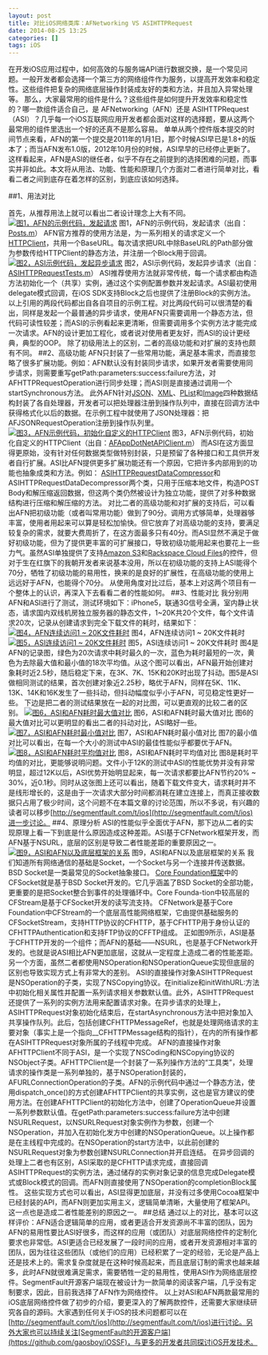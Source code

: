 ```yaml
---
layout: post
title: 对比iOS网络类库：AFNetworking VS ASIHTTPRequest
date: 2014-08-25 13:25
categories: []
tags: iOS
---
```

在开发iOS应用过程中，如何高效的与服务端API进行数据交换，是一个常见问题。一般开发者都会选择一个第三方的网络组件作为服务，以提高开发效率和稳定性。这些组件把复杂的网络底层操作封装成友好的类和方法，并且加入异常处理等。
那么，大家最常用的组件是什么？这些组件是如何提升开发效率和稳定性的？哪一款组件适合自己，是 AFNetworking（AFN）还是 ASIHTTPRequest（ASI）？几乎每一个iOS互联网应用开发者都会面对这样的选择题，要从这两个最常用的组件里选出一个好的还真不是那么容易。
单单从两个控件版本提交的时间节点来看，AFN的第一个提交是2011年的1月1日，那个时候ASI早已是1.8+的版本了；而当AFN发布1.0版，2012年10月份的时候，ASI早早的已经停止更新了。这样看起来，AFN是ASI的继任者，似乎不存在之前提到的选择困难的问题，而事实并非如此。本文将从用法、功能、性能和原理几个方面对二者进行简单对比，看看二者之间到底存在着怎样的区别，到底应该如何选择。

##1、用法对比

首先，从推荐用法上就可以看出二者设计理念上大有不同。
[![图1，AFN的示例代码，发起请求](http://infoqstatic.com/resource/articles/afn_vs_asi/zh/resources/image002.gif)](http://infoqstatic.com/resource/articles/afn_vs_asi/zh/resources/image001.png)
图1，AFN的示例代码，发起请求（出自：[Posts.m](https://github.com/AFNetworking/AFNetworking/blob/master/Example/Classes/Models/Post.m)）
AFN官方推荐的使用方法是，为一系列相关的请求定义一个[HTTPClient](https://github.com/AFNetworking/AFNetworking/blob/master/AFNetworking/AFHTTPClient.h)，共用一个BaseURL。每次请求把URL中除BaseURL的Path部分做为参数传给HTTPClient的静态方法，并注册一个Block用于回调。
[![图2，ASI示例代码，发起异步请求](http://infoqstatic.com/resource/articles/afn_vs_asi/zh/resources/image004.gif)](http://infoqstatic.com/resource/articles/afn_vs_asi/zh/resources/image003.png)
图2，ASI示例代码，发起异步请求（出自：[ASIHTTPRequestTests.m](http://asihttprequesttests.m/)）
ASI推荐使用方法就非常传统，每一个请求都由构造方法初始化一个（共享）实例，通过这个实例配置参数并发起请求。ASI最初使用delegate模式回调，在iOS SDK支持Block之后也提供了注册Block的实例方法。
以上引用的两段代码都出自各自项目的示例工程。对比两段代码可以很清楚的看出，同样是发起一个最普通的异步请求，使用AFN只需要调用一个静态方法，但代码可读性较差；而ASI的示例看起来更清晰，但需要调用多个实例方法才能完成一次请求。AFN的设计更加工程化，或者说对使用者更友好，而ASI的设计更经典，典型的OOP。
除了初级用法上的区别，二者的高级功能和对扩展的支持也颇有不同。
##[]()2、高级功能
AFN只封装了一些常用功能，满足基本需求，而直接忽略了很多扩展功能。例如：AFN默认没有封装同步请求，如果开发者需要使用同步请求，则需要重写getPath:parameters:success:failure方法，对AFHTTPRequestOperation进行同步处理；而ASI则是直接通过调用一个startSynchronous方法。
此外AFN针对[JSON](https://github.com/AFNetworking/AFNetworking/blob/master/AFNetworking/AFJSONRequestOperation.h)、[XML](https://github.com/AFNetworking/AFNetworking/blob/master/AFNetworking/AFXMLRequestOperation.h)、[PList](https://github.com/AFNetworking/AFNetworking/blob/master/AFNetworking/AFPropertyListRequestOperation.h)和[Image](https://github.com/AFNetworking/AFNetworking/blob/master/AFNetworking/UIImageView+AFNetworking.h)四种数据结构封装了各自处理器，开发者可以把处理器注册到操作队列中，直接在回调方法中获得格式化以后的数据。在示例工程中就使用了JSON处理器：把AFJSONRequestOperation注册到操作队列里。
[![图3，AFN示例代码，初始化自定义的HTTPClient](http://infoqstatic.com/resource/articles/afn_vs_asi/zh/resources/image006.gif)](http://infoqstatic.com/resource/articles/afn_vs_asi/zh/resources/image005.png)
图3，AFN示例代码，初始化自定义的HTTPClient（出自：[AFAppDotNetAPIClient.m](https://github.com/AFNetworking/AFNetworking/blob/master/Example/Classes/AFAppDotNetAPIClient.m)）
而ASI在这方面显得更原始，没有针对任何数据类型做特别封装，只是预留了各种接口和工具供开发者自行扩展。ASI比AFN提供更多扩展功能还有一个原因，它把许多内部用到的功能也抽象成类和方法。例如：
[ASIHTTPRequestDataCompressor](https://github.com/pokeb/asi-http-request/blob/master/Classes/ASIDataCompressor.h)和ASIHTTPRequestDataDecompressor两个类，只用于压缩本地文件，构造POST
 Body和解压缩返回数据，但这两个类仍然被设计为独立功能，提供了对多种数据结构进行压缩和解压缩的方法。
对比二者的高级功能和对扩展的支持后，可以看出AFN把初级功能（或者叫常用功能）做到了90分。调用方式够简单，处理器够丰富，使用者用起来可以算是轻松加愉快。但它放弃了对高级功能的支持，要满足较复杂的需求，就要大费周折了，在这方面最多只有40分。而ASI显然不满足于做好初级功能，但为了提供更丰富的可扩展接口，导致初级功能用起来也要花上一些力气。虽然ASI单独提供了支持[Amazon
 S3](https://github.com/pokeb/asi-http-request/tree/master/Classes/S3)和[Rackspace Cloud Files](https://github.com/pokeb/asi-http-request/tree/master/Classes/CloudFiles)的控件，但对于生在红旗下的我朝开发者来说基本没用，所以在初级功能的支持上ASI能得个70分，牺牲了初级功能的易用性，换来的是良好的扩展性，在高级功能的使用上远远好于AFN，也能得个70分。
从使用角度对比过后，基本上对这两个项目有一个整体上的认识，再深入下去看看二者的性能如何。
##[]()3、性能对比
我分别用AFN和ASI进行了测试，测试环境如下：iPhone5，联通3G信号全满，室内静止状态，请求国内双线机房独立服务器的静态文件，1~20K共20个文件，每个文件请求20次，记录从创建请求到完全下载文件的耗时，结果如下：
[![图4，AFN连续访问1 ~ 20K文件耗时](http://infoqstatic.com/resource/articles/afn_vs_asi/zh/resources/image008.gif)](http://infoqstatic.com/resource/articles/afn_vs_asi/zh/resources/image007.png)
图4，AFN连续访问1 ~ 20K文件耗时
[![图5，ASI连续访问1 ~ 20K文件耗时](http://infoqstatic.com/resource/articles/afn_vs_asi/zh/resources/image010.gif)](http://infoqstatic.com/resource/articles/afn_vs_asi/zh/resources/image009.png)
图5，ASI连续访问1 ~ 20K文件耗时
图4是AFN的记录图，绿色为20次请求中耗时最久的一次，蓝色为耗时最短的一次，黄色为去除最大值和最小值的18次平均值。从这个图可以看出，AFN最开始创建对象耗时近2.5秒，随后稳定下来，在3K、7K、15K和20K时出现了抖动。图5是ASI做相同测试的结果，首次创建对象近2.25秒，略优于AFN，同样在5K、11K、13K、14K和16K发生了一些抖动，但抖动幅度似乎小于AFN，可见稳定性更好一些。
下边是把二者的测试结果放在一起的对比图，可以更直观的比较二者的区别。
[![图6，ASI和AFN耗时最大值对比](http://infoqstatic.com/resource/articles/afn_vs_asi/zh/resources/image012.gif)](http://infoqstatic.com/resource/articles/afn_vs_asi/zh/resources/image011.png)
图6，ASI和AFN耗时最大值对比
图6的最大值对比可以更明显的看出二者的抖动对比，ASI略好一些。
[![图7，ASI和AFN耗时最小值对比](http://infoqstatic.com/resource/articles/afn_vs_asi/zh/resources/image014.gif)](http://infoqstatic.com/resource/articles/afn_vs_asi/zh/resources/image013.png)
图7，ASI和AFN耗时最小值对比
图7的最小值对比可以看出，在每一个大小的测试中ASI的最佳性能似乎都要优于AFN。
[![图8，ASI和AFN耗时平均值对比](http://infoqstatic.com/resource/articles/afn_vs_asi/zh/resources/image016.gif)](http://infoqstatic.com/resource/articles/afn_vs_asi/zh/resources/image015.png)
图8，ASI和AFN耗时平均值对比
图8是耗时平均值的对比，更能够说明问题。文件小于12K的测试中ASI的性能优势并没有非常明显，超过12K以后，ASI优势开始明显起来，每一次请求都要比AFN节约20% ~ 30%，近0.1秒。同时从这张图上还可以看出，随着下载文件变大，请求耗时并不是线形增长的，这是由于一次请求大部分时间都消耗在建立连接上，而真正接收数据只占用了极少时间，这个问题不在本篇文章的讨论范围，所以不多说，有兴趣的读者可以移步[http://segmentfault.com/t/ios](http://segmentfault.com/t/ios)进一步讨论。
##[]()4、原理分析
ASI的性能似乎全面优于AFN，那下边从二者的实现原理上看一下到底是什么原因造成这种差距。ASI基于CFNetwork框架开发，而AFN基于NSURL，底层的区别是导致二者性能差距的重要原因之一。
[![图9，ASI和AFN以及底层框架的关系](http://infoqstatic.com/resource/articles/afn_vs_asi/zh/resources/image018.gif)](http://infoqstatic.com/resource/articles/afn_vs_asi/zh/resources/image017.png)
图9，ASI和AFN以及底层框架的关系
我们知道所有网络通信的基础是Socket，一个Socket与另一个连接并传送数据。BSD Socket是一类最常见的Socket抽象接口。
[Core Foundation框架](http://segmentfault.com/t/core-foundation/info)中的CFSocket就是基于BSD Socket开发的。它几乎涵盖了BSD Socket的全部功能，更重要的是把Socket整合到事件的处理循环中。Core Founda-tion中较高层的CFStream是基于CFSocket开发的读写流支持。
CFNetwork是基于Core Foundation中CFStream的一个底层高性能网络框架，它由提供基础服务的CFSocketStream，支持HTTP协议的CFHTTP，基于CFHTTP用于身份认证的CFHTTPAuthentication和支持FTP协议的CFFTP组成。
正如图9所示，ASI是基于CFHTTP开发的一个组件；而AFN的基础——NSURL，也是基于CFNetwork开发的。也就是说ASI相比AFN更加底层，这就从一定程度上造成二者的性能差距。
另一个方面，虽然二者都使用NSOperation和NSOperationQueue实现但底层的区别也导致实现方式上有非常大的差别。
ASI的直接操作对象ASIHTTPRequest是NSOperation的子类，实现了NSCopying协议。在initialize和initWithURL:方法中初始化相关属性并配置一系列请求相关参数默认值。此外，ASIHTTPRequest还提供了一系列的实例方法用来配置请求对象。在异步请求的处理上，ASIHTTPRequest对象初始化结束后，在startAsynchronous方法中把对象加入共享操作队列。此后，包括创建CFHTTPMessageRef，也就是处理网络请求的主要对象（事实上是一个指向__CFHTTPMessage结构的指针），在内的所有操作都在ASIHTTPRequest对象所属的子线程中完成。
AFN的直接操作对象AFHTTPClient不同于ASI，是一个实现了NSCoding和NSCopying协议的NSObject子类。AFHTTPClient是一个封装了一系列操作方法的“工具类”，处理请求的操作类是一系列单独的，基于NSOperation封装的，AFURLConnectionOperation的子类。AFN的示例代码中通过一个静态方法，使用dispatch_once()的方式创建AFHTTPClient的共享实例，这也是官方建议的使用方法。在创建AFHTTPClient的初始化方法中，创建了OperationQueue并设置一系列参数默认值。在getPath:parameters:success:failure方法中创建NSURLRequest，以NSURLRequest对象实例作为参数，创建一个NSOperation，并加入在初始化发方中创建的NSOperationQueue。以上操作都是在主线程中完成的。在NSOperation的start方法中，以此前创建的NSURLRequest对象为参数创建NSURLConnection并开启连结。
在异步回调的处理上二者也有区别，ASI采取的是CFHTTP请求完成，直接回调ASIHTTPRequest的实例方法，通过储存的实例对象记录的信息完成Delegate模式或Block模式的回调。而AFN则直接使用了NSOperation的completionBlock属性。
这些实现方式也可以看出，ASI显得更加底层，并没有过多使用Cocoa框架中已经封装的API，而AFN则更加实用主义，逻辑简单清晰，大量使用了框架API。这一点也是造成二者性能差别的原因之一。
##[]()总结
通过以上的对比，基本可以这样评价：AFN适合逻辑简单的应用，或者更适合开发资源尚不丰富的团队，因为AFN的易用性要比ASI好很多，而这样的应用（或团队）对底层网络控件的定制化要求也非常低。ASI更适合已经发展了一段时间的应用，或者开发资源相对丰富的团队，因为往往这些团队（或他们的应用）已经积累了一定的经验，无论是产品上还是技术上的。需求复杂度就是在这种时候高起来，而且底层订制的需求也越来越多，此时AFN就很难满足需求，需要牺牲一定的易用性，使用ASI作为网络底层控件。SegmentFault开源客户端现在被设计为一款简单的阅读客户端，几乎没有定制要求，因此，目前我选择了AFN作为网络控件。
以上对ASI和AFN两款最常用的iOS底层网络控件做了初步的介绍，要更深入的了解两款控件，还需要大家继续研究各自的源码。大家遇到任何关于iOS的技术问题都可以在[http://segmentfault.com/t/ios](http://segmentfault.com/t/ios)进行讨论。另外大家也可以持续关注[SegmentFault的开源客户端](https://github.com/gaosboy/iOSSF)，与更多的开发者共同探讨iOS开发技术。
